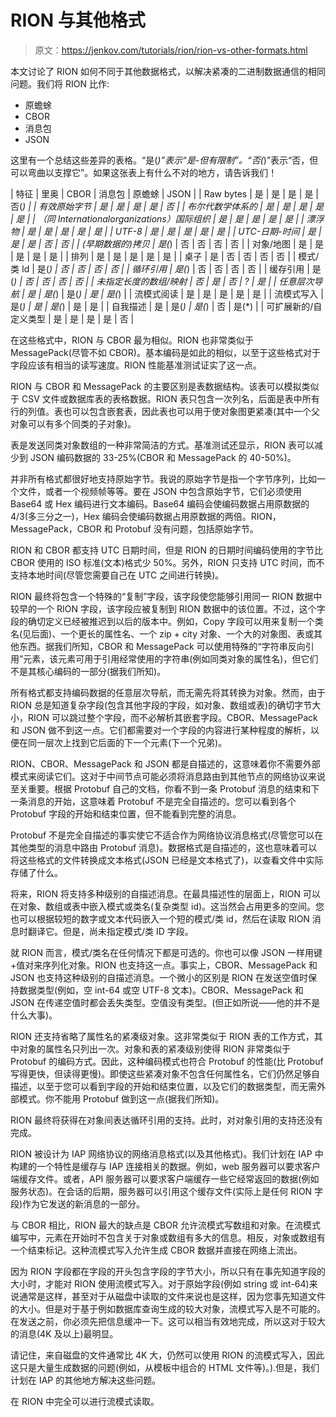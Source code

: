 # RION 与其他格式

> 原文：<https://jenkov.com/tutorials/rion/rion-vs-other-formats.html>

本文讨论了 RION 如何不同于其他数据格式，以解决紧凑的二进制数据通信的相同问题。我们将 RION 比作:

*   原蟾蜍
*   CBOR
*   消息包
*   JSON

这里有一个总结这些差异的表格。“是(*)”表示“是-但有限制”。“否(*)”表示“否，但可以弯曲以支撑它”。如果这张表上有什么不对的地方，请告诉我们！

| 特征 | 里奥 | CBOR | 消息包 | 原蟾蜍 | JSON |
| Raw bytes | 是 | 是 | 是 | 是 | 否(*) |
| 有效原始字节 | 是 | 是 | 是 | 是 | 否 |
| 布尔代数学体系的 | 是 | 是 | 是 | 是 | 是 |
| （同 Internationalorganizations）国际组织 | 是 | 是 | 是 | 是 | 是 |
| 漂浮物 | 是 | 是 | 是 | 是 | 是 |
| UTF-8 | 是 | 是 | 是 | 是 | 是 |
| UTC-日期-时间 | 是 | 是 | 是 | 否 | 否 |
| (早期数据的)拷贝 | 是(*) | 否 | 否 | 否 | 否 |
| 对象/地图 | 是 | 是 | 是 | 是 | 是 |
| 排列 | 是 | 是 | 是 | 是 | 是 |
| 桌子 | 是 | 否 | 否 | 否 | 否 |
| 模式/类 Id | 是(*) | 否 | 否 | 否 | 否 |
| 循环引用 | 是(*) | 否 | 否 | 否 | 否 |
| 缓存引用 | 是(*) | 否 | 否 | 否 | 否 |
| 未指定长度的数组/映射 | 否 | 是 | 否 | ? | 是 |
| 任意层次导航 | 是 | 是(*) | 是(*) | 是 | 是(*) |
| 流模式阅读 | 是 | 是 | 是 | 是 | 是 |
| 流模式写入 | 是(*) | 是 | 是(*) | 是 | 是 |
| 自我描述 | 是 | 是(*) | 是(*) | 否 | 是(*) |
| 可扩展新的/自定义类型 | 是 | 是 | 是 | 是 | 否 |

在这些格式中，RION 与 CBOR 最为相似。RION 也非常类似于 MessagePack(尽管不如 CBOR)。基本编码是如此的相似，以至于这些格式对于字段应该有相当的读写速度。RION 性能基准测试证实了这一点。

RION 与 CBOR 和 MessagePack 的主要区别是表数据结构。该表可以模拟类似于 CSV 文件或数据库表的表格数据。RION 表只包含一次列名，后面是表中所有行的列值。表也可以包含嵌套表，因此表也可以用于使对象图更紧凑(其中一个父对象可以有多个同类的子对象)。

表是发送同类对象数组的一种非常简洁的方式。基准测试还显示，RION 表可以减少到 JSON 编码数据的 33-25%(CBOR 和 MessagePack 的 40-50%)。

并非所有格式都很好地支持原始字节。我说的原始字节是指一个字节序列，比如一个文件，或者一个视频帧等等。要在 JSON 中包含原始字节，它们必须使用 Base64 或 Hex 编码进行文本编码。Base64 编码会使编码数据占用原数据的 4/3(多三分之一)，Hex 编码会使编码数据占用原数据的两倍。RION，MessagePack，CBOR 和 Protobuf 没有问题，包括原始字节。

RION 和 CBOR 都支持 UTC 日期时间，但是 RION 的日期时间编码使用的字节比 CBOR 使用的 ISO 标准(文本)格式少 50%。另外，RION 只支持 UTC 时间，而不支持本地时间(尽管您需要自己在 UTC 之间进行转换)。

RION 最终将包含一个特殊的“复制”字段，该字段使您能够引用同一 RION 数据中较早的一个 RION 字段，该字段应被复制到 RION 数据中的该位置。不过，这个字段的确切定义已经被推迟到以后的版本中。例如，Copy 字段可以用来复制一个类名(见后面)、一个更长的属性名、一个 zip + city 对象、一个大的对象图、表或其他东西。据我们所知，CBOR 和 MessagePack 可以使用特殊的“字符串反向引用”元素，该元素可用于引用经常使用的字符串(例如同类对象的属性名)，但它们不是其核心编码的一部分(据我们所知)。

所有格式都支持编码数据的任意层次导航，而无需先将其转换为对象。然而，由于 RION 总是知道复杂字段(包含其他字段的字段，如对象、数组或表)的确切字节大小，RION 可以跳过整个字段，而不必解析其嵌套字段。CBOR、MessagePack 和 JSON 做不到这一点。它们都需要对一个字段的内容进行某种程度的解析，以便在同一层次上找到它后面的下一个元素(下一个兄弟)。

RION、CBOR、MessagePack 和 JSON 都是自描述的，这意味着你不需要外部模式来阅读它们。这对于中间节点可能必须将消息路由到其他节点的网络协议来说至关重要。根据 Protobuf 自己的文档，你看不到一条 Protobuf 消息的结束和下一条消息的开始，这意味着 Protobuf 不是完全自描述的。您可以看到各个 Protobuf 字段的开始和结束位置，但不能看到完整的消息。

Protobuf 不是完全自描述的事实使它不适合作为网络协议消息格式(尽管您可以在其他类型的消息中路由 Protobuf 消息)。数据格式是自描述的，这也意味着可以将这些格式的文件转换成文本格式(JSON 已经是文本格式了)，以查看文件中实际存储了什么。

将来，RION 将支持多种级别的自描述消息。在最具描述性的层面上，RION 可以在对象、数组或表中嵌入模式或类名(复杂类型 id)。这当然会占用更多的空间。您也可以根据较短的数字或文本代码嵌入一个短的模式/类 id，然后在读取 RION 消息时翻译它。但是，尚未指定模式/类 ID 字段。

就 RION 而言，模式/类名在任何情况下都是可选的。你也可以像 JSON 一样用键+值对来序列化对象。RION 也支持这一点。事实上，CBOR、MessagePack 和 JSON 也支持这种级别的自描述消息。一个微小的区别是 RION 在发送空值时保持数据类型(例如，空 int-64 或空 UTF-8 文本)。CBOR、MessagePack 和 JSON 在传递空值时都会丢失类型。空值没有类型。(但正如所说——他的并不是什么大事)。

RION 还支持省略了属性名的紧凑级对象。这非常类似于 RION 表的工作方式，其中对象的属性名只列出一次。对象和表的紧凑级别使得 RION 非常类似于 Protobuf 的编码方式。因此，这种编码模式也符合 Protobuf 的性能(比 Protobuf 写得更快，但读得更慢)。即使这些紧凑对象不包含任何属性名，它们仍然足够自描述，以至于您可以看到字段的开始和结束位置，以及它们的数据类型，而无需外部模式。你不能用 Protobuf 做到这一点(据我们所知)。

RION 最终将获得在对象间表达循环引用的支持。此时，对对象引用的支持还没有完成。

RION 被设计为 IAP 网络协议的网络消息格式(以及其他格式)。我们计划在 IAP 中构建的一个特性是缓存与 IAP 连接相关的数据。例如，web 服务器可以要求客户端缓存文件。或者，API 服务器可以要求客户端缓存一些它经常返回的数据(例如服务状态)。在会话的后期，服务器可以引用这个缓存文件(实际上是任何 RION 字段)作为它发送的新消息的一部分。

与 CBOR 相比，RION 最大的缺点是 CBOR 允许流模式写数组和对象。在流模式编写中，元素在开始时不包含关于对象或数组有多大的信息。相反，对象或数组有一个结束标记。这种流模式写入允许生成 CBOR 数据并直接在网络上流出。

因为 RION 字段都在字段的开头包含字段的字节大小，所以只有在事先知道字段的大小时，才能对 RION 使用流模式写入。对于原始字段(例如 string 或 int-64)来说通常是这样，甚至对于从磁盘中读取的文件来说也是这样，因为您事先知道文件的大小。但是对于基于例如数据库查询生成的较大对象，流模式写入是不可能的。在发送之前，你必须先把信息缓冲一下。这可以相当有效地完成，所以这对于较大的消息(4K 及以上)最明显。

请记住，来自磁盘的文件通常比 4K 大，仍然可以使用 RION 的流模式写入，因此这只是大量生成数据的问题(例如，从模板中组合的 HTML 文件等)。).但是，我们计划在 IAP 的其他地方解决这些问题。

在 RION 中完全可以进行流模式读取。
